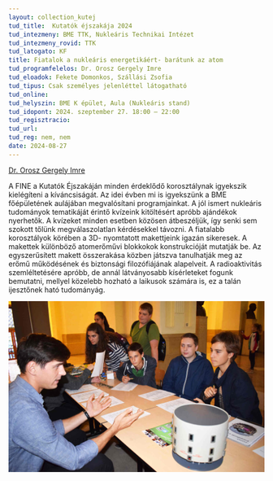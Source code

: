 ```yaml
---
layout: collection_kutej
tud_title:  Kutatók éjszakája 2024
tud_intezmeny: BME TTK, Nukleáris Technikai Intézet
tud_intezmeny_rovid: TTK
tud_latogato: KF
title: Fiatalok a nukleáris energetikáért- barátunk az atom
tud_programfelelos: Dr. Orosz Gergely Imre
tud_eloadok: Fekete Domonkos, Szállási Zsofia
tud_tipus: Csak személyes jelenléttel látogatható
tud_online: 
tud_helyszin: BME K épület, Aula (Nukleáris stand)
tud_idopont: 2024. szeptember 27. 18:00 – 22:00
tud_regisztracio: 
tud_url: 
tud_reg: nem, nem
date: 2024-08-27
---
```


[Dr. Orosz Gergely Imre](https://tudprog.bme.hu/kutatok_ejszakaja/profilok/orosz_gergely_imre)

A FINE a Kutatók Éjszakáján minden érdeklődő korosztálynak igyekszik kielégíteni a kíváncsiságát. Az idei évben mi is igyekszünk a BME főépületének aulájában megvalósítani programjainkat. A jól ismert nukleáris tudományok tematikáját érintő kvízeink kitöltésért apróbb ajándékok nyerhetők. A kvízeket minden esetben közösen átbeszéljük, így senki sem szokott tőlünk megválaszolatlan kérdésekkel távozni. 
A fiatalabb korosztályok körében a 3D- nyomtatott makettjeink igazán sikeresek. A makettek különböző atomerőművi blokkokok konstrukcióját mutatják be. Az egyszerűsített makett összerakása közben játszva tanulhatják meg az erőmű működésének és biztonsági filozófiájának alapelveit. 
A radioaktivitás szemléltetésére apróbb, de annál látványosabb kísérleteket fogunk bemutatni, mellyel közelebb hozható a laikusok számára is, ez a talán ijesztőnek ható tudományág. 

![Fiatalok a nukleáris energetikáért: Barátunk az atom](../2024/images/fiatalok-a-nuklearis-energetikaert-baratunk-az-atom.jpg)
